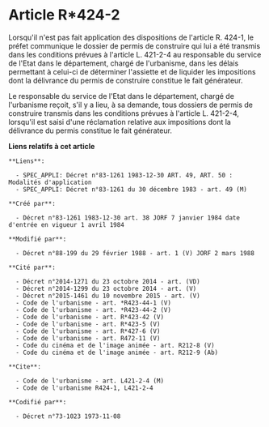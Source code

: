 # Article R*424-2

Lorsqu'il n'est pas fait application des dispositions de l'article R. 424-1, le préfet communique le dossier de permis de
construire qui lui a été transmis dans les conditions prévues à l'article L. 421-2-4 au responsable du service de l'Etat dans
le département, chargé de l'urbanisme, dans les délais permettant à celui-ci de déterminer l'assiette et de liquider les
impositions dont la délivrance du permis de construire constitue le fait générateur.

Le responsable du service de l'Etat dans le département, chargé de l'urbanisme reçoit, s'il y a lieu, à sa demande, tous
dossiers de permis de construire transmis dans les conditions prévues à l'article L. 421-2-4, lorsqu'il est saisi d'une
réclamation relative aux impositions dont la délivrance du permis constitue le fait générateur.

**Liens relatifs à cet article**

	**Liens**:

	  - SPEC_APPLI: Décret n°83-1261 1983-12-30 ART. 49, ART. 50 : Modalités d'application
	  - SPEC_APPLI: Décret n°83-1261 du 30 décembre 1983 - art. 49 (M)

	**Créé par**:

	  - Décret n°83-1261 1983-12-30 art. 38 JORF 7 janvier 1984 date d'entrée en vigueur 1 avril 1984

	**Modifié par**:

	  - Décret n°88-199 du 29 février 1988 - art. 1 (V) JORF 2 mars 1988

	**Cité par**:

	  - Décret n°2014-1271 du 23 octobre 2014 - art. (VD)
	  - Décret n°2014-1299 du 23 octobre 2014 - art. (V)
	  - Décret n°2015-1461 du 10 novembre 2015 - art. (V)
	  - Code de l'urbanisme - art. *R423-44-1 (V)
	  - Code de l'urbanisme - art. *R423-44-2 (V)
	  - Code de l'urbanisme - art. R*423-42 (V)
	  - Code de l'urbanisme - art. R*423-5 (V)
	  - Code de l'urbanisme - art. R*427-6 (V)
	  - Code de l'urbanisme - art. R472-11 (V)
	  - Code du cinéma et de l'image animée - art. R212-8 (V)
	  - Code du cinéma et de l'image animée - art. R212-9 (Ab)

	**Cite**:

	  - Code de l'urbanisme - art. L421-2-4 (M)
	  - Code de l'urbanisme R424-1, L421-2-4

	**Codifié par**:

	  - Décret n°73-1023 1973-11-08
